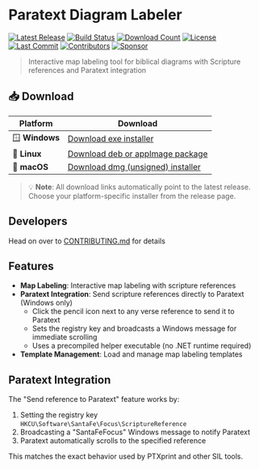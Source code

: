 # Paratext Diagram Labeler

[![Latest Release](https://img.shields.io/github/v/release/sillsdev/paratext-diagram-labeler?include_prereleases&sort=semver&display_name=tag)](https://github.com/sillsdev/paratext-diagram-labeler/releases/latest)
[![Build Status](https://img.shields.io/github/actions/workflow/status/sillsdev/paratext-diagram-labeler/build-installers.yml?branch=master)](https://github.com/sillsdev/paratext-diagram-labeler/actions/workflows/build-installers.yml)
[![Download Count](https://img.shields.io/github/downloads/sillsdev/paratext-diagram-labeler/total)](https://github.com/sillsdev/paratext-diagram-labeler/releases)
[![License](https://img.shields.io/github/license/sillsdev/paratext-diagram-labeler)](LICENSE.md)
[![Last Commit](https://img.shields.io/github/last-commit/sillsdev/paratext-diagram-labeler)](https://github.com/sillsdev/paratext-diagram-labeler/commits/master)
[![Contributors](https://img.shields.io/github/contributors/sillsdev/paratext-diagram-labeler)](https://github.com/sillsdev/paratext-diagram-labeler/graphs/contributors)
[![Sponsor](https://img.shields.io/badge/Sponsor-This%20Project-ff69b4?logo=GitHub%20Sponsors&logoColor=white)](FUNDING.md)

> Interactive map labeling tool for biblical diagrams with Scripture references and Paratext integration

## 📥 Download

| Platform | Download |
|----------|----------|
| 🪟 **Windows** | [Download exe installer](https://github.com/sillsdev/paratext-diagram-labeler/releases/latest) |
| 🐧 **Linux** | [Download deb or appImage package](https://github.com/sillsdev/paratext-diagram-labeler/releases/latest) |
| 🍎 **macOS** | [Download dmg (unsigned) installer](https://github.com/sillsdev/paratext-diagram-labeler/releases/latest) |

> 💡 **Note**: All download links automatically point to the latest release. Choose your platform-specific installer from the release page.

## Developers

Head on over to [CONTRIBUTING.md](CONTRIBUTING.md) for details

## Features

- **Map Labeling**: Interactive map labeling with scripture references
- **Paratext Integration**: Send scripture references directly to Paratext (Windows only)
  - Click the pencil icon next to any verse reference to send it to Paratext
  - Sets the registry key and broadcasts a Windows message for immediate scrolling
  - Uses a precompiled helper executable (no .NET runtime required)
- **Template Management**: Load and manage map labeling templates

## Paratext Integration

The "Send reference to Paratext" feature works by:
1. Setting the registry key `HKCU\Software\SantaFe\Focus\ScriptureReference`
2. Broadcasting a "SantaFeFocus" Windows message to notify Paratext
3. Paratext automatically scrolls to the specified reference

This matches the exact behavior used by PTXprint and other SIL tools.
